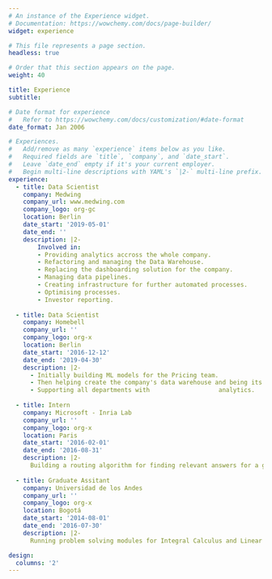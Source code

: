 ```yaml
---
# An instance of the Experience widget.
# Documentation: https://wowchemy.com/docs/page-builder/
widget: experience

# This file represents a page section.
headless: true

# Order that this section appears on the page.
weight: 40

title: Experience
subtitle:

# Date format for experience
#   Refer to https://wowchemy.com/docs/customization/#date-format
date_format: Jan 2006

# Experiences.
#   Add/remove as many `experience` items below as you like.
#   Required fields are `title`, `company`, and `date_start`.
#   Leave `date_end` empty if it's your current employer.
#   Begin multi-line descriptions with YAML's `|2-` multi-line prefix.
experience:
  - title: Data Scientist
    company: Medwing
    company_url: www.medwing.com
    company_logo: org-gc
    location: Berlin
    date_start: '2019-05-01'
    date_end: ''
    description: |2-
        Involved in:
        - Providing analytics accross the whole company. 
        - Refactoring and managing the Data Warehouse.
        - Replacing the dashboarding solution for the company.
        - Managing data pipelines.
        - Creating infrastructure for further automated processes.
        - Optimising processes.
        - Investor reporting.
        
  - title: Data Scientist
    company: Homebell
    company_url: ''
    company_logo: org-x
    location: Berlin
    date_start: '2016-12-12'
    date_end: '2019-04-30'
    description: |2-
      - Initially building ML models for the Pricing team. 
      - Then helping create the company's data warehouse and being its first user.
      - Supporting all departments with                   analytics.
                  
  - title: Intern
    company: Microsoft - Inria Lab
    company_url: ''
    company_logo: org-x
    location: Paris
    date_start: '2016-02-01'
    date_end: '2016-08-31'
    description: |2-
      Building a routing algorithm for finding relevant answers for a given question in Q&A websites.
    
  - title: Graduate Assitant
    company: Universidad de los Andes
    company_url: ''
    company_logo: org-x
    location: Bogotá
    date_start: '2014-08-01'
    date_end: '2016-07-30'
    description: |2-
      Running problem solving modules for Integral Calculus and Linear Algebra courses.

design:
  columns: '2'
---
```

